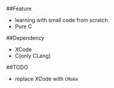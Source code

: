 ##Feature
* learning with small code from scratch
* Pure C

##Dependency
* XCode
* C(only CLang)

##TODO
* replace XCode with `CMake`
